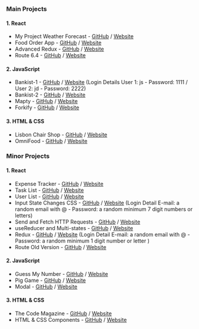 ### Main Projects
#### 1. React
* My Project Weather Forecast - [GitHub](https://github.com/IvanYCSung/myproject-react-weatherforecast) / [Website](https://myproject-react-weatherforecast.netlify.app/)
* Food Order App - [GitHub](https://github.com/IvanYCSung/learning-react-foododerapp) / [Website](https://learning-react-foododerapp.netlify.app)
* Advanced Redux - [GitHub](https://github.com/IvanYCSung/learning-react-advancedredux) / [Website](https://learning-react-advancedredux.netlify.app/)
* Route 6.4 - [GitHub](https://github.com/IvanYCSung/learning-react-router64) / [Website](https://learning-react-router64.netlify.app)

#### 2. JavaScript
* Bankist-1 - [GitHub](https://github.com/IvanYCSung/learning-javascript-bankist-1) / [Website](https://learning-javascript-bankist-1.netlify.app) (Login Details User 1: js - Password: 1111 / User 2: jd - Password: 2222)
* Bankist-2 - [GitHub](https://github.com/IvanYCSung/learning-javascript-bankist-2) / [Website](https://learning-javascript-bankist-2.netlify.app)
* Mapty - [GitHub](https://github.com/IvanYCSung/learning-javascript-mapty) / [Website](https://learning-javascript-mapty.netlify.app)
* Forkify - [GitHub](https://github.com/IvanYCSung/learning-javascript-forkify) / [Website](https://learning-javascript-forkify.netlify.app)

#### 3. HTML & CSS
* Lisbon Chair Shop - [GitHub](https://github.com/IvanYCSung/learning-htmlandcss-lisbonchairshop) / [Website](https://learning-htmlandcss-lisbonchairshop.netlify.app/)
* OmniFood - [GitHub](https://github.com/IvanYCSung/learning-htmlandcss-omifood) / [Website](https://learning-htmlandcss-omifood.netlify.app/)



### Minor Projects
#### 1. React
* Expense Tracker - [GitHub](https://github.com/IvanYCSung/learning-react-expensetracker) / [Website](https://learning-react-expensetracker.netlify.app)
* Task List - [GitHub](https://github.com/IvanYCSung/learning-react-tasklist) / [Website](https://learning-react-tasklist.netlify.app)
* User List - [GitHub](https://github.com/IvanYCSung/learning-react-userlist) / [Website](https://learning-react-userlist.netlify.app/)
* Input State Changes CSS - [GitHub](https://github.com/IvanYCSung/learning-react-inputstatechangescss) / [Website](https://learning-react-inputstatechangescss.netlify.app) (Login Detail E-mail: a random email with @ - Password: a random minimum 7 digit numbers or letters)
* Send and Fetch HTTP Requests - [GitHub](https://github.com/IvanYCSung/learning-react-sendnfetchhttprequests) / [Website](https://learning-react-sendnfetchhttprequests.netlify.app/)
* useReducer and Multi-states - [GitHub](https://github.com/IvanYCSung/learning-react-usereducernmultistates) / [Website](https://learning-react-usereducernmultistates.netlify.app/)
* Redux - [GitHub](https://github.com/IvanYCSung/learning-react-redux) / [Website](https://learning-react-redux.netlify.app) (Login Detail E-mail: a random email with @ - Password: a random minimum 1 digit number or letter )
* Route Old Version - [GitHub](https://github.com/IvanYCSung/learning-react-routeroldversion) / [Website](https://learning-react-routeroldversion.netlify.app)

#### 2. JavaScript
* Guess My Number - [GitHub](https://github.com/IvanYCSung/learning-javascript-guessmynumber) / [Website](https://learning-javascript-guessmynumber.netlify.app/)
* Pig Game - [GitHub](https://github.com/IvanYCSung/learning-javascript-piggame) / [Website](https://learning-javascript-piggame.netlify.app/)
* Modal - [GitHub](https://github.com/IvanYCSung/learning-javascript-modal) / [Website](https://learning-javascript-modal.netlify.app/)

#### 3. HTML & CSS
* The Code Magazine - [GitHub](https://github.com/IvanYCSung/learning-htmlandcss-thecodemagazine) / [Website](https://learning-htmlandcss-thecodemagazine.netlify.app/)
* HTML & CSS Components - [GitHub](https://github.com/IvanYCSung/learning-htmlandcss-components) / [Website](https://learning-htmlandcss-components.netlify.app/)
